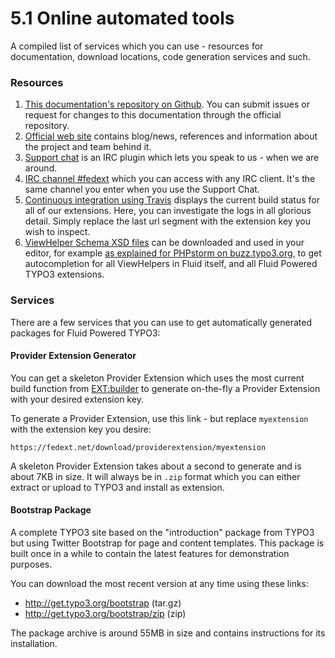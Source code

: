 5.1 Online automated tools
==========================

A compiled list of services which you can use - resources for documentation, download locations, code generation services and such.

### Resources

1. [This documentation's repository on Github](https://github.com/FluidTYPO3/documentation). You can submit issues or request for
   changes to this documentation through the official repository.
2. [Official web site](https://fedext.net) contains blog/news, references and information about the project and team behind it.
3. [Support chat](https://fedext.net/support-chat.html) is an IRC plugin which lets you speak to us - when we are around.
4. [IRC channel #fedext](http://freenode.net/irc_servers.shtml) which you can access with any IRC client. It's the same channel
   you enter when you use the Support Chat.
5. [Continuous integration using Travis](https://travis-ci.org/FluidTYPO3/flux) displays the current build status for all of our
   extensions. Here, you can investigate the logs in all glorious detail. Simply replace the last url segment with the extension
   key you wish to inspect.
6. [ViewHelper Schema XSD files](https://fedext.net/viewhelpers.html) can be downloaded and used in your editor, for example
   [as explained for PHPstorm on buzz.typo3.org](http://buzz.typo3.org/teams/extbase/article/howto-autocompletion-for-fluid-in-phpstorm/),
   to get autocompletion for all ViewHelpers in Fluid itself, and all Fluid Powered TYPO3 extensions.

### Services

There are a few services that you can use to get automatically generated packages for Fluid Powered TYPO3:

#### Provider Extension Generator

You can get a skeleton Provider Extension which uses the most current build function from [EXT:builder](https://github.com/FluidTYPO3/builder)
to generate on-the-fly a Provider Extension with your desired extension key.

To generate a Provider Extension, use this link - but replace `myextension` with the extension key you desire:

```
https://fedext.net/download/providerextension/myextension
```

A skeleton Provider Extension takes about a second to generate and is about 7KB in size. It will always be in `.zip` format which
you can either extract or upload to TYPO3 and install as extension.

#### Bootstrap Package

A complete TYPO3 site based on the "introduction" package from TYPO3 but using Twitter Bootstrap for page and content templates.
This package is built once in a while to contain the latest features for demonstration purposes.

You can download the most recent version at any time using these links:

* http://get.typo3.org/bootstrap (tar.gz)
* http://get.typo3.org/bootstrap/zip (zip)

The package archive is around 55MB in size and contains instructions for its installation.
